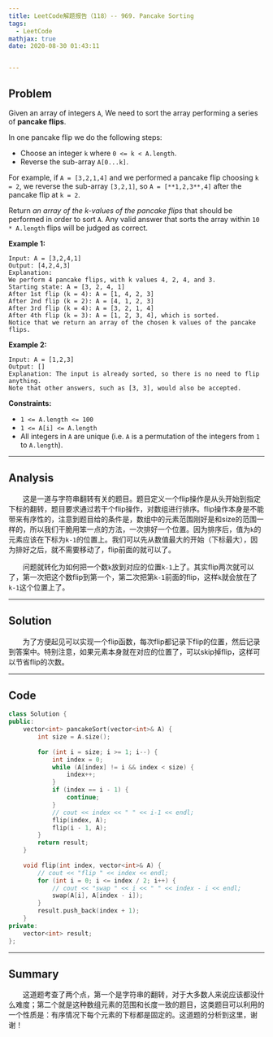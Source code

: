 ```yaml
---
title: LeetCode解题报告（118）-- 969. Pancake Sorting
tags:
  - LeetCode
mathjax: true
date: 2020-08-30 01:43:11


---
```


## Problem

Given an array of integers `A`, We need to sort the array performing a series of **pancake flips**.

In one pancake flip we do the following steps:

- Choose an integer `k` where `0 <= k < A.length`.
- Reverse the sub-array `A[0...k]`.

For example, if `A = [3,2,1,4]` and we performed a pancake flip choosing `k = 2`, we reverse the sub-array `[3,2,1]`, so `A = [**1,2,3**,4]` after the pancake flip at `k = 2`.

Return *an array of the k-values of the pancake flips* that should be performed in order to sort `A`. Any valid answer that sorts the array within `10 * A.length` flips will be judged as correct.

<!-- more -->

**Example 1:**

```
Input: A = [3,2,4,1]
Output: [4,2,4,3]
Explanation: 
We perform 4 pancake flips, with k values 4, 2, 4, and 3.
Starting state: A = [3, 2, 4, 1]
After 1st flip (k = 4): A = [1, 4, 2, 3]
After 2nd flip (k = 2): A = [4, 1, 2, 3]
After 3rd flip (k = 4): A = [3, 2, 1, 4]
After 4th flip (k = 3): A = [1, 2, 3, 4], which is sorted.
Notice that we return an array of the chosen k values of the pancake flips.
```

**Example 2:**

```
Input: A = [1,2,3]
Output: []
Explanation: The input is already sorted, so there is no need to flip anything.
Note that other answers, such as [3, 3], would also be accepted.
```

**Constraints:**

- `1 <= A.length <= 100`
- `1 <= A[i] <= A.length`
- All integers in `A` are unique (i.e. `A` is a permutation of the integers from `1` to `A.length`).

------

## Analysis

&emsp;&emsp;这是一道与字符串翻转有关的题目。题目定义一个flip操作是从头开始到指定下标的翻转，题目要求通过若干个flip操作，对数组进行排序。flip操作本身是不能带来有序性的，注意到题目给的条件是，数组中的元素范围刚好是和size的范围一样的，所以我们干脆用笨一点的方法，一次排好一个位置。因为排序后，值为`k`的元素应该在下标为`k-1`的位置上。我们可以先从数值最大的开始（下标最大），因为排好之后，就不需要移动了，flip前面的就可以了。

&emsp;&emsp;问题就转化为如何把一个数`k`放到对应的位置`k-1`上了。其实flip两次就可以了，第一次把这个数flip到第一个，第二次把第`k-1`前面的flip，这样`k`就会放在了`k-1`这个位置上了。

------

## Solution

&emsp;&emsp;为了方便起见可以实现一个flip函数，每次flip都记录下flip的位置，然后记录到答案中。特别注意，如果元素本身就在对应的位置了，可以skip掉flip，这样可以节省flip的次数。

------

## Code

```c++
class Solution {
public:
    vector<int> pancakeSort(vector<int>& A) {
        int size = A.size();
        
        for (int i = size; i >= 1; i--) {
            int index = 0;
            while (A[index] != i && index < size) {
                index++;
            }
            if (index == i - 1) {
                continue;
            }
            // cout << index << " " << i-1 << endl;
            flip(index, A);
            flip(i - 1, A);
        }
        return result;
    }
    
    void flip(int index, vector<int>& A) {
        // cout << "flip " << index << endl;
        for (int i = 0; i <= index / 2; i++) {
            // cout << "swap " << i << " " << index - i << endl;
            swap(A[i], A[index - i]);
        }
        result.push_back(index + 1);
    }
private:
    vector<int> result;
};
```

------

## Summary

&emsp;&emsp;这道题考查了两个点，第一个是字符串的翻转，对于大多数人来说应该都没什么难度；第二个就是这种数组元素的范围和长度一致的题目，这类题目可以利用的一个性质是：有序情况下每个元素的下标都是固定的。这道题的分析到这里，谢谢！

